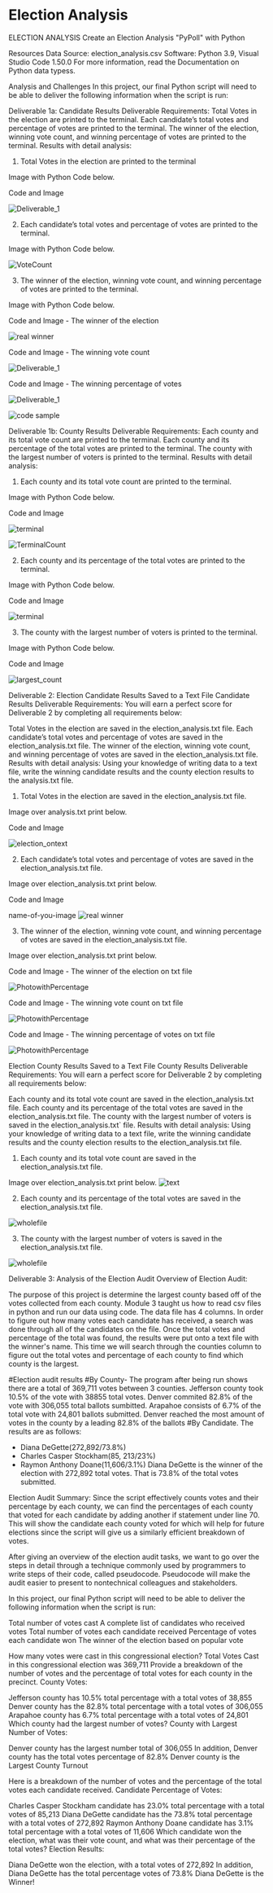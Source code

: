 # Election Analysis
ELECTION ANALYSIS
Create an Election Analysis "PyPoll" with Python

Resources
Data Source: election_analysis.csv
Software: Python 3.9, Visual Studio Code 1.50.0
For more information, read the Documentation on Python data typess.

Analysis and Challenges
In this project, our final Python script will need to be able to deliver the following information when the script is run:


Deliverable 1a: Candidate Results
Deliverable Requirements:
Total Votes in the election are printed to the terminal.
Each candidate’s total votes and percentage of votes are printed to the terminal.
The winner of the election, winning vote count, and winning percentage of votes are printed to the terminal.
Results with detail analysis:
1. Total Votes in the election are printed to the terminal

Image with Python Code below.

Code and Image


![Deliverable_1](https://user-images.githubusercontent.com/111712209/190893168-db9508a8-aac9-4fc0-a94a-31a0862f4f4c.png)

2. Each candidate’s total votes and percentage of votes are printed to the terminal.

Image with Python Code below.

![VoteCount](https://user-images.githubusercontent.com/111712209/190894504-4288c2ca-09d8-4f61-8261-3fd15e398fe4.png)

3. The winner of the election, winning vote count, and winning percentage of votes are printed to the terminal.

Image with Python Code below.

Code and Image - The winner of the election

![real winner](https://user-images.githubusercontent.com/111712209/190894012-b557b0fd-71ff-40fd-a073-ac4cf19de44d.png)


Code and Image - The winning vote count

![Deliverable_1](https://user-images.githubusercontent.com/111712209/190893245-19d6271d-af17-4b86-84ac-e328b5006c2b.png)


Code and Image - The winning percentage of votes

![Deliverable_1](https://user-images.githubusercontent.com/111712209/190893253-38aa2d43-3e9f-4614-b029-5587450d5b66.png)

![code sample](https://user-images.githubusercontent.com/111712209/190893970-31733351-8a4e-45b0-b6ab-1bdecb42d84f.png)

Deliverable 1b: County Results
Deliverable Requirements:
Each county and its total vote count are printed to the terminal.
Each county and its percentage of the total votes are printed to the terminal.
The county with the largest number of voters is printed to the terminal.
Results with detail analysis:
1. Each county and its total vote count are printed to the terminal.

Image with Python Code below.

Code and Image

![terminal](https://user-images.githubusercontent.com/111712209/190894519-20221cbe-9496-40ae-b102-f00eec195b00.png)

![TerminalCount](https://user-images.githubusercontent.com/111712209/190894537-fe315a99-6346-47e3-bea8-df236836871d.png)

2. Each county and its percentage of the total votes are printed to the terminal.

Image with Python Code below.

Code and Image

![terminal](https://user-images.githubusercontent.com/111712209/190893291-90c922b6-ca20-4251-bd7a-75b4f72a9a7e.png)

3. The county with the largest number of voters is printed to the terminal.

Image with Python Code below.

Code and Image

![largest_count](https://user-images.githubusercontent.com/111712209/190893333-86044d75-d664-4f46-ae4e-da780d063814.png)

Deliverable 2: Election Candidate Results Saved to a Text File
Candidate Results Deliverable Requirements:
You will earn a perfect score for Deliverable 2 by completing all requirements below:

Total Votes in the election are saved in the election_analysis.txt file.
Each candidate’s total votes and percentage of votes are saved in the election_analysis.txt file.
The winner of the election, winning vote count, and winning percentage of votes are saved in the election_analysis.txt file.
Results with detail analysis:
Using your knowledge of writing data to a text file, write the winning candidate results and the county election results to the analysis.txt file.

1. Total Votes in the election are saved in the election_analysis.txt file.

Image over analysis.txt print below.

Code and Image

![election_ontext](https://user-images.githubusercontent.com/111712209/190893824-d144011b-9eee-49aa-805f-6f69f0994c6d.png)

2. Each candidate’s total votes and percentage of votes are saved in the election_analysis.txt file.

Image over election_analysis.txt print below.

Code and Image

name-of-you-image
![real winner](https://user-images.githubusercontent.com/111712209/190893770-67eccb10-67e6-489c-a0e7-7bc3d567f54b.png)

3. The winner of the election, winning vote count, and winning percentage of votes are saved in the election_analysis.txt file.

Image over election_analysis.txt print below.

Code and Image - The winner of the election on txt file

![PhotowithPercentage](https://user-images.githubusercontent.com/111712209/190893893-c2c26968-5113-4914-aeb2-60e63f6f1c45.png)


Code and Image - The winning vote count on txt file

![PhotowithPercentage](https://user-images.githubusercontent.com/111712209/190893889-5bcaf76b-38ae-4e56-be94-9a5a7e4e12bc.png)


Code and Image - The winning percentage of votes on txt file

![PhotowithPercentage](https://user-images.githubusercontent.com/111712209/190893881-33e5797b-990e-49dc-a77b-3668fdd0619d.png)

Election County Results Saved to a Text File
County Results Deliverable Requirements:
You will earn a perfect score for Deliverable 2 by completing all requirements below:

Each county and its total vote count are saved in the election_analysis.txt file.
Each county and its percentage of the total votes are saved in the election_analysis.txt file.
The county with the largest number of voters is saved in the election_analysis.txt` file.
Results with detail analysis:
Using your knowledge of writing data to a text file, write the winning candidate results and the county election results to the election_analysis.txt file.

1. Each county and its total vote count are saved in the election_analysis.txt file.

Image over election_analysis.txt print below.
![text](https://user-images.githubusercontent.com/111712209/190893079-c9c0f2fa-3dc8-46e1-ba69-f72e1f06cd5a.png)


2. Each county and its percentage of the total votes are saved in the election_analysis.txt file.


![wholefile](https://user-images.githubusercontent.com/111712209/190894153-a8987188-93c5-40c0-a4de-377f2a244faf.png)

3. The county with the largest number of voters is saved in the election_analysis.txt file.


![wholefile](https://user-images.githubusercontent.com/111712209/190894197-d0d26f47-98f9-43d4-b26d-6cc95cf96aaf.png)



Deliverable 3: Analysis of the Election Audit
Overview of Election Audit:

The purpose of this project is determine the largest county based off of the votes collected from each county. Module 3 taught us how to read csv files in python and run our data using code. The data file has 4 columns. In order to figure out how many votes each candidate has received, a search was done through all of the candidates on the file. Once the total votes and percentage of the total was found, the results were put onto a text file with the winner's name. This time we will search through the counties column to figure out the total votes and percentage of each county to find which county is the largest.

#Election audit results #By County- The program after being run shows there are a total of 369,711 votes between 3 counties. Jefferson county took 10.5% of the vote with 38855 total votes. Denver commited 82.8% of the vote with 306,055 total ballots sumbitted. Arapahoe consists of 6.7% of the total vote with 24,801 ballots submitted. Denver reached the most amount of votes in the county by a leading 82.8% of the ballots #By Candidate. The results are as follows:
- Diana DeGette(272,892/73.8%)
- Charles Casper Stockham(85, 213/23%)
- Raymon Anthony Doane(11,606/3.1%)
Diana DeGette is the winner of the election with 272,892 total votes. That is 73.8% of the total votes submitted. 

Election Audit Summary: Since the script effectively counts votes and their percentage by each county, we can find the percentages of each county that voted for each candidate by adding another if statement under line 70. This will show the candidate each county voted for which will help for future elections since the script will give us a similarly efficient breakdown of votes.

After giving an overview of the election audit tasks, we want to go over the steps in detail through a technique commonly used by programmers to write steps of their code, called pseudocode. Pseudocode will make the audit easier to present to nontechnical colleagues and stakeholders.

In this project, our final Python script will need to be able to deliver the following information when the script is run:

Total number of votes cast
A complete list of candidates who received votes
Total number of votes each candidate received
Percentage of votes each candidate won
The winner of the election based on popular vote

How many votes were cast in this congressional election?
Total Votes Cast in this congressional election was 369,711
Provide a breakdown of the number of votes and the percentage of total votes for each county in the precinct.
County Votes:

Jefferson county has 10.5% total percentage with a total votes of 38,855
Denver county has the 82.8% total percentage with a total votes of 306,055
Arapahoe county has 6.7% total percentage with a total votes of 24,801
Which county had the largest number of votes?
County with Largest Number of Votes:

Denver county has the largest number total of 306,055
In addition, Denver county has the total votes percentage of 82.8%
Denver county is the Largest County Turnout

Here is a breakdown of the number of votes and the percentage of the total votes each candidate received.
Candidate Percentage of Votes:

Charles Casper Stockham candidate has 23.0% total percentage with a total votes of 85,213
Diana DeGette candidate has the 73.8% total percentage with a total votes of 272,892
Raymon Anthony Doane candidate has 3.1% total percentage with a total votes of 11,606
Which candidate won the election, what was their vote count, and what was their percentage of the total votes?
Election Results:

Diana DeGette won the election, with a total votes of 272,892
In addition, Diana DeGette has the total percentage votes of 73.8%
Diana DeGette is the Winner!
